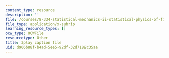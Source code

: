 ```yaml
---
content_type: resource
description: ''
file: /courses/8-334-statistical-mechanics-ii-statistical-physics-of-fields-spring-2014/d906b88fb4ad5ee592df32d7189c35aa_NLKJdcb1E5I.vtt
file_type: application/x-subrip
learning_resource_types: []
ocw_type: OCWFile
resourcetype: Other
title: 3play caption file
uid: d906b88f-b4ad-5ee5-92df-32d7189c35aa
---
```

